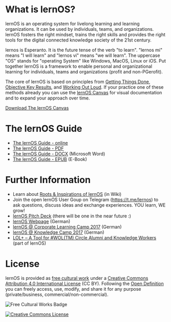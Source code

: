 # What is lernOS?
lernOS is an operating system for livelong learning and learning organizations. It can be used by individuals, teams, and organizations. lernOS fosters the right mindset, trains the right skills and provides the right tools for the digital connected knowledge society of the 21st century.

lernos is Esperanto. It is the future tense of the verb "to learn". "lernos mi" means "I will learn" and "lernos vi" means "we will learn". The uppercase "OS" stands for "operating System" like Windows, MacOS, Linux or iOS. Put together lernOS is a framework to enable personal and organizational learning for individuals, teams and organizations (profit and non-PGerofit).

The core of lernOS is based on principles from [Getting Things Done](https://en.wikipedia.org/wiki/Getting_Things_Done), [Objective Key Results](https://www.oreilly.com/business/free/files/introduction-to-okrs.pdf), and [Working Out Loud](https://workingoutloud.com/en/circle-guides/). If your practice one of these methods already you can use the [lernOS Canvas]() for visual documentation and to expand your approach over time.

[Download The lernOS Canvas](https://github.com/simondueckert/lernos/raw/master/lernOS%20mi%20Guide%20-%20en/lernOS-Canvas.pdf)

# The lernOS Guide
* [The lernOS Guide - online](https://github.com/simondueckert/lernos/blob/master/lernOS%20mi%20Guide%20-%20en/lernOS-mi-Guide-en.md)
* [The lernOS Guide - PDF](https://github.com/simondueckert/lernos/raw/master/lernOS%20mi%20Guide%20-%20en/lernOS-mi-Guide-en.pdf)
* [The lernOS Guide - DOCX](https://github.com/simondueckert/lernos/raw/master/lernOS%20mi%20Guide%20-%20en/lernOS-mi-Guide-en.docx) (Microsoft Word)
* [The lernOS Guide - EPUB](https://github.com/simondueckert/lernos/raw/master/lernOS%20mi%20Guide%20-%20en/lernOS-mi-Guide-en.epub) (E-Book)

# Further Information
* Learn about [Roots & Inspirations of lernOS](https://github.com/simondueckert/lernos/wiki) (in Wiki)
* Join the open lernOS User Goup on Telegram (https://t.me/lernos) to ask questions, discuss ideas and exchange experiences. YOU learn, WE grow!
* [lernOS Pitch Deck](https://slides.com/simondueckert/lernos) (there will be one in the near future :)
* [lernOS Webpage](http://lernos.org) (German)
* [lernOS @ Corporate Learning Camp 2017](https://cogneon.de/2017/10/02/lernos-session-auf-dem-corporate-learning-camp/) (German)
* [lernOS @ Knowledge Camp 2017](https://cogneon.de/2017/09/15/lernos-session-auf-dem-knowledge-camp/) (German)
* [LOL+ – A Tool for #WOL(TM) Circle Alumni and Knowledge Workers](https://cogneon.de/2018/05/24/wol-a-tool-for-wol-circle-alumni-and-knowledge-workers/) (part of lernOS)

# License
lernOS is provided as [free cultural work](https://creativecommons.org/share-your-work/public-domain/freeworks/) under a [Creative Commons Attribution 4.0 International License](https://creativecommons.org/licenses/by/4.0/) (CC BY). Following the [Open Definition](https://opendefinition.org/) you can freely access, use, modify, and share it for any purpose (private/business, commercial/non-commercial).

![Free Cultural Works Badge](https://upload.wikimedia.org/wikipedia/commons/thumb/b/b7/Approved-for-free-cultural-works.svg/240px-Approved-for-free-cultural-works.svg.png)

<a rel="license" href="http://creativecommons.org/licenses/by/4.0/" target="_blank"><img alt="Creative Commons License" style="border-width:0" src="https://i.creativecommons.org/l/by/4.0/88x31.png" /></a>
